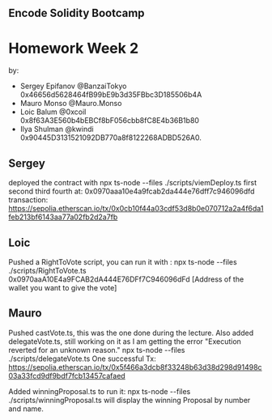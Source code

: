 ## Encode Solidity Bootcamp
# Homework Week 2

by: 
- Sergey Epifanov @BanzaiTokyo 0x46656d5628464fB99bE9b3d35FBbc3D185506b4A
- Mauro Monso @Mauro.Monso
- Loic Balum @0xcoil 0x8f63A3E560b4bEBCf8bF056cbb8fC8E4b36B1b80
- Ilya Shulman @kwindi 0x90445D3131521092DB770a8f8122268ADBD526A0.



## Sergey
deployed the contract with
npx ts-node --files ./scripts/viemDeploy.ts first second third fourth at:
0x0970aaa10e4a9fcab2da444e76dff7c946096dfd
transaction:
https://sepolia.etherscan.io/tx/0x0cb10f44a03cdf53d8b0e070712a2a4f6da1feb213bf6143aa77a02fb2d2a7fb

## Loic
Pushed a RightToVote script, you can run it with :
npx ts-node --files ./scripts/RightToVote.ts 0x0970aaA10E4a9FCAB2dA444E76DFf7C946096dFd [Address of the wallet you want to give the vote]

## Mauro
Pushed castVote.ts, this was the one done during the lecture. 
Also added delegateVote.ts, still working on it as I am getting the error "Execution reverted for an unknown reason."
npx ts-node --files ./scripts/delegateVote.ts <contract address> <delegated wallet address>
One successful Tx: https://sepolia.etherscan.io/tx/0x5f466a3dcb8f33248b63d38d298d91498c03a33fcd9df9bdf7fcb13457cafaed

Added winningProposal.ts to run it:
npx ts-node --files ./scripts/winningProposal.ts <contract address>
will display the winning Proposal by number and name. 
